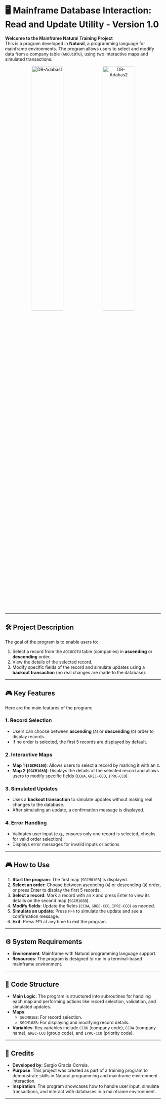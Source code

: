 # 🖥️ Mainframe Database Interaction: Read and Update Utility - Version 1.0  

**Welcome to the Mainframe Natural Training Project**  
This is a program developed in **Natural**, a programming language for mainframe environments. The program allows users to select and modify data from a company table (`AOCUCOTU`), using two interactive maps and simulated transactions.  

<div align="center">
  <img src="https://github.com/user-attachments/assets/36af5e83-50b0-435b-9da0-bf356aa5f50c" alt="DB-Adabas1" width="45%" />
  <img src="https://github.com/user-attachments/assets/ceedf869-fe64-4058-92b6-6a6e701b25a8" alt="DB-Adabas2" width="45%" />
</div>



---

## 🛠️ Project Description  
The goal of the program is to enable users to:  
1. Select a record from the `AOCUCOTU` table (companies) in **ascending** or **descending** order.  
2. View the details of the selected record.  
3. Modify specific fields of the record and simulate updates using a **backout transaction** (no real changes are made to the database).  

---

## 🎮 Key Features  
Here are the main features of the program:

### 1. Record Selection  
- Users can choose between **ascending** (`A`) or **descending** (`D`) order to display records.  
- If no order is selected, the first 5 records are displayed by default.  

### 2. Interactive Maps  
- **Map 1 (`SGCM0108`)**: Allows users to select a record by marking it with an `X`.  
- **Map 2 (`SGCM108B`)**: Displays the details of the selected record and allows users to modify specific fields (`CCOA`, `GREC-CCO`, `IPRC-CCO`).  

### 3. Simulated Updates  
- Uses a **backout transaction** to simulate updates without making real changes to the database.  
- After simulating an update, a confirmation message is displayed.  

### 4. Error Handling  
- Validates user input (e.g., ensures only one record is selected, checks for valid order selection).  
- Displays error messages for invalid inputs or actions.  

---

## 🎮 How to Use  
1. **Start the program**: The first map (`SGCM0108`) is displayed.  
2. **Select an order**: Choose between ascending (`A`) or descending (`D`) order, or press Enter to display the first 5 records.  
3. **Select a record**: Mark a record with an `X` and press Enter to view its details on the second map (`SGCM108B`).  
4. **Modify fields**: Update the fields (`CCOA`, `GREC-CCO`, `IPRC-CCO`) as needed.  
5. **Simulate an update**: Press `PF4` to simulate the update and see a confirmation message.  
6. **Exit**: Press `PF3` at any time to exit the program.  

---

## ⚙️ System Requirements  
- **Environment**: Mainframe with Natural programming language support.  
- **Resources**: The program is designed to run in a terminal-based mainframe environment.  

---

## 📂 Code Structure  
- **Main Logic**: The program is structured into subroutines for handling each map and performing actions like record selection, validation, and simulated updates.  
- **Maps**:  
  - `SGCM0108`: For record selection.  
  - `SGCM108B`: For displaying and modifying record details.  
- **Variables**: Key variables include `CCOK` (company code), `CCOA` (company name), `GREC-CCO` (group code), and `IPRC-CCO` (priority code).  

---

## 🎨 Credits  
- **Developed by**: Sergio Gracia Correia.  
- **Purpose**: This project was created as part of a training program to demonstrate skills in Natural programming and mainframe environment interaction.  
- **Inspiration**: The program showcases how to handle user input, simulate transactions, and interact with databases in a mainframe environment.  

---

 
